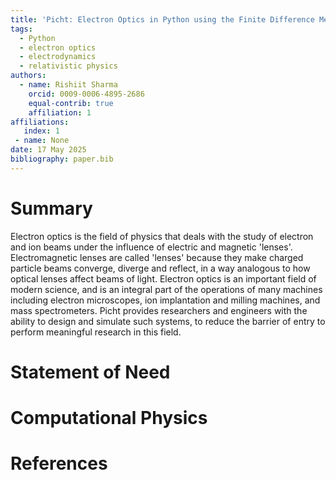 ```yaml
---
title: 'Picht: Electron Optics in Python using the Finite Difference Method'
tags:
  - Python
  - electron optics
  - electrodynamics
  - relativistic physics
authors:
  - name: Rishiit Sharma
    orcid: 0009-0006-4895-2686
    equal-contrib: true
    affiliation: 1
affiliations:
   index: 1
 - name: None
date: 17 May 2025
bibliography: paper.bib
---
```


# Summary

Electron optics is the field of physics that deals with the study of electron and ion beams under the influence of electric and magnetic 'lenses'. Electromagnetic lenses are called 'lenses' because they make charged particle beams converge, diverge and reflect, in a way analogous to how optical lenses affect beams of light.  Electron optics is an important field of modern science, and is an integral part of the operations of many machines including electron microscopes, ion implantation and milling machines, and mass spectrometers. Picht provides researchers and engineers with the ability to design and simulate such systems, to reduce the barrier of entry to perform meaningful research in this field. 

# Statement of Need



# Computational Physics



# References
